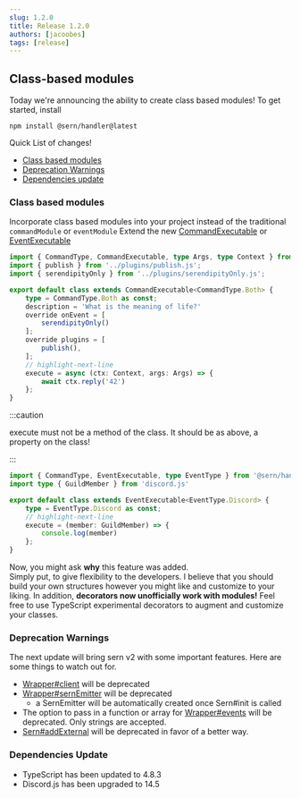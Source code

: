 ```yaml
---
slug: 1.2.0
title: Release 1.2.0
authors: [jacoobes]
tags: [release]
---
```


## Class-based modules

Today we're announcing the ability to create class based modules!
To get started, install
```
npm install @sern/handler@latest
```

Quick List of changes!
- [Class based modules](#class-based-modules)
- [Deprecation Warnings](#deprecation-warnings)
- [Dependencies update](#dependencies-update)


### Class based modules
Incorporate class based modules into your project instead of the traditional `commandModule` or `eventModule`
Extend the new [CommandExecutable](docs/api/classes/CommandExecutable) or [EventExecutable](docs/api/classes/EventExecutable)
```ts title="commands/meaning-of-life.ts"
import { CommandType, CommandExecutable, type Args, type Context } from '@sern/handler';
import { publish } from '../plugins/publish.js';
import { serendipityOnly } from '../plugins/serendipityOnly.js';

export default class extends CommandExecutable<CommandType.Both> {
    type = CommandType.Both as const;
    description = 'What is the meaning of life?'
    override onEvent = [
        serendipityOnly()
    ];
    override plugins = [
        publish(),
    ];
    // highlight-next-line
    execute = async (ctx: Context, args: Args) => {
        await ctx.reply('42')
    };
}
```
:::caution

execute must not be a method of the class. It should be as above, a property on the class!

:::

```ts title="events/guildMemberAdd.ts"
import { CommandType, EventExecutable, type EventType } from '@sern/handler';
import type { GuildMember } from 'discord.js'

export default class extends EventExecutable<EventType.Discord> {
    type = EventType.Discord as const;
    // highlight-next-line
    execute = (member: GuildMember) => {
        console.log(member)
    };
}
```
Now, you might ask **why** this feature was added. <br /> Simply put, to give flexibility to the developers.
I believe that you should build your own structures however you might like and customize to your liking.
In addition, **decorators now unofficially work with modules!**
Feel free to use TypeScript experimental decorators to augment and customize your classes.  

### Deprecation Warnings
The next update will bring sern v2 with some important features. Here are some things to watch out for.

- [Wrapper#client](docs/api/interfaces/Wrapper) will be deprecated
- [Wrapper#sernEmitter](docs/api/interfaces/Wrapper) will be deprecated
  - a SernEmitter will be automatically created once Sern#init is called
- The option to pass in a function or array for [Wrapper#events](docs/api/interfaces/Wrapper) will be deprecated. Only strings are accepted.
- [Sern#addExternal](docs/api/classes/SernEmitter) will be deprecated in favor of a better way.

### Dependencies Update
- TypeScript has been updated to 4.8.3
- Discord.js has been upgraded to 14.5
